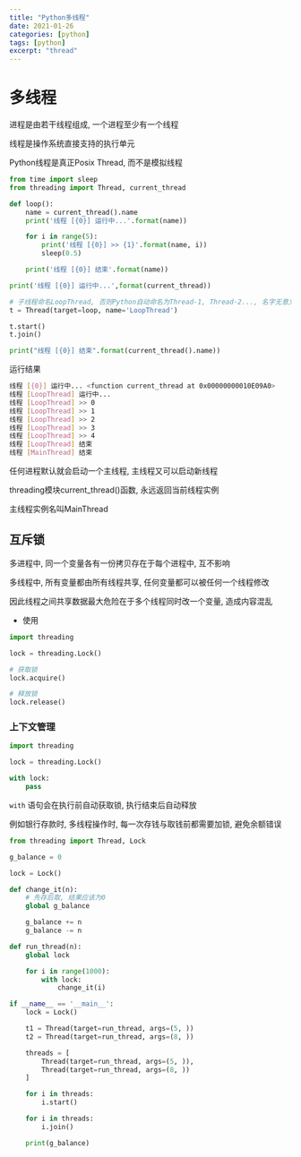```yaml
---
title: "Python多线程"
date: 2021-01-26
categories: [python]
tags: [python]
excerpt: "thread"
---
```


# 多线程

进程是由若干线程组成, 一个进程至少有一个线程

线程是操作系统直接支持的执行单元

Python线程是真正Posix Thread, 而不是模拟线程

```py
from time import sleep
from threading import Thread, current_thread

def loop():
    name = current_thread().name
    print('线程 [{0}] 运行中...'.format(name))

    for i in range(5):
        print('线程 [{0}] >> {1}'.format(name, i))
        sleep(0.5)

    print('线程 [{0}] 结束'.format(name))

print('线程 [{0}] 运行中...',format(current_thread))

# 子线程命名LoopThread, 否则Python自动命名为Thread-1, Thread-2..., 名字无意义, 仅仅在打印时显示
t = Thread(target=loop, name='LoopThread')

t.start()
t.join()

print("线程 [{0}] 结束".format(current_thread().name))
```

运行结果

```sh
线程 [{0}] 运行中... <function current_thread at 0x00000000010E09A0>
线程 [LoopThread] 运行中...
线程 [LoopThread] >> 0
线程 [LoopThread] >> 1
线程 [LoopThread] >> 2
线程 [LoopThread] >> 3
线程 [LoopThread] >> 4
线程 [LoopThread] 结束
线程 [MainThread] 结束
```

任何进程默认就会启动一个主线程, 主线程又可以启动新线程

threading模块current_thread()函数, 永远返回当前线程实例

主线程实例名叫MainThread

## 互斥锁

多进程中, 同一个变量各有一份拷贝存在于每个进程中, 互不影响

多线程中, 所有变量都由所有线程共享, 任何变量都可以被任何一个线程修改

因此线程之间共享数据最大危险在于多个线程同时改一个变量, 造成内容混乱

- 使用

```py
import threading

lock = threading.Lock()

# 获取锁
lock.acquire()

# 释放锁
lock.release()
```

### 上下文管理

```py
import threading

lock = threading.Lock()

with lock:
    pass
```

`with` 语句会在执行前自动获取锁, 执行结束后自动释放

例如银行存款时, 多线程操作时, 每一次存钱与取钱前都需要加锁, 避免余额错误

```py
from threading import Thread, Lock

g_balance = 0

lock = Lock()

def change_it(n):
    # 先存后取, 结果应该为0
    global g_balance

    g_balance += n
    g_balance -= n

def run_thread(n):
    global lock

    for i in range(1000):
        with lock:
            change_it(i)

if __name__ == '__main__':
    lock = Lock()

    t1 = Thread(target=run_thread, args=(5, ))
    t2 = Thread(target=run_thread, args=(8, ))

    threads = [
        Thread(target=run_thread, args=(5, )), 
        Thread(target=run_thread, args=(8, ))
    ]

    for i in threads:
        i.start()

    for i in threads:
        i.join()

    print(g_balance)
```